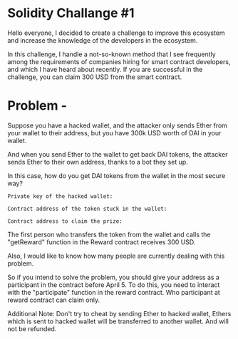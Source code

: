 # Solidity Challange #1


Hello everyone, I decided to create a challenge to improve this ecosystem and increase the knowledge of the developers in the ecosystem.


In this challenge, I handle a not-so-known method that I see frequently among the requirements of companies hiring for smart contract developers, and which I have heard about recently.
If you are successful in the challenge, you can claim 300 USD from the smart contract.


# Problem -


Suppose you have a hacked wallet, and the attacker only sends Ether from your wallet to their address, but you have 300k USD worth of DAI in your wallet. 

And when you send Ether to the wallet to get back DAI tokens, the attacker sends Ether to their own address, thanks to a bot they set up.

In this case, how do you get DAI tokens from the wallet in the most secure way?

`Private key of the hacked wallet:`

`Contract address of the token stuck in the wallet:`

`Contract address to claim the prize:`


The first person who transfers the token from the wallet and calls the "getReward" function in the Reward contract receives 300 USD.


Also, I would like to know how many people are currently dealing with this problem. 

So if you intend to solve the problem, you should give your address as a participant in the contract before April 5. To do this, you need to interact with the "participate" function in the reward contract.
Who participant at reward contract can claim only. 


Additional Note: Don't try to cheat by sending Ether to hacked wallet, Ethers which is sent to hacked wallet will be transferred to another wallet. And will not be refunded.
